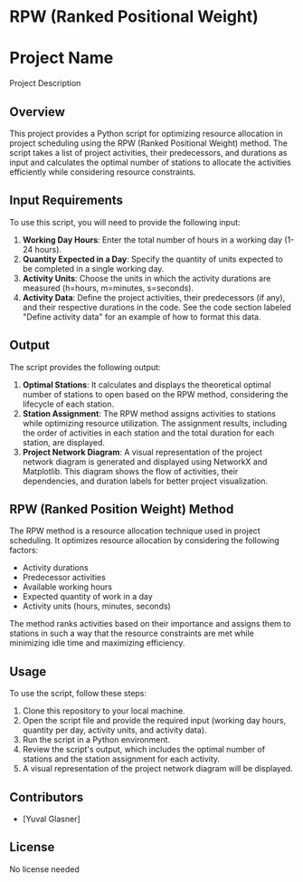 # RPW (Ranked Positional Weight)
# Project Name

Project Description

## Overview

This project provides a Python script for optimizing resource allocation in project scheduling using the RPW (Ranked Positional Weight) method. The script takes a list of project activities, their predecessors, and durations as input and calculates the optimal number of stations to allocate the activities efficiently while considering resource constraints.

## Input Requirements

To use this script, you will need to provide the following input:

1. **Working Day Hours**: Enter the total number of hours in a working day (1-24 hours).
2. **Quantity Expected in a Day**: Specify the quantity of units expected to be completed in a single working day.
3. **Activity Units**: Choose the units in which the activity durations are measured (h=hours, m=minutes, s=seconds).
4. **Activity Data**: Define the project activities, their predecessors (if any), and their respective durations in the code. See the code section labeled "Define activity data" for an example of how to format this data.

## Output

The script provides the following output:

1. **Optimal Stations**: It calculates and displays the theoretical optimal number of stations to open based on the RPW method, considering the lifecycle of each station.
2. **Station Assignment**: The RPW method assigns activities to stations while optimizing resource utilization. The assignment results, including the order of activities in each station and the total duration for each station, are displayed.
3. **Project Network Diagram**: A visual representation of the project network diagram is generated and displayed using NetworkX and Matplotlib. This diagram shows the flow of activities, their dependencies, and duration labels for better project visualization.

## RPW (Ranked Position Weight) Method

The RPW method is a resource allocation technique used in project scheduling. It optimizes resource allocation by considering the following factors:

- Activity durations
- Predecessor activities
- Available working hours
- Expected quantity of work in a day
- Activity units (hours, minutes, seconds)

The method ranks activities based on their importance and assigns them to stations in such a way that the resource constraints are met while minimizing idle time and maximizing efficiency.

## Usage

To use the script, follow these steps:

1. Clone this repository to your local machine.
2. Open the script file and provide the required input (working day hours, quantity per day, activity units, and activity data).
3. Run the script in a Python environment.
4. Review the script's output, which includes the optimal number of stations and the station assignment for each activity.
5. A visual representation of the project network diagram will be displayed.

## Contributors

- [Yuval Glasner]

## License

No license needed



